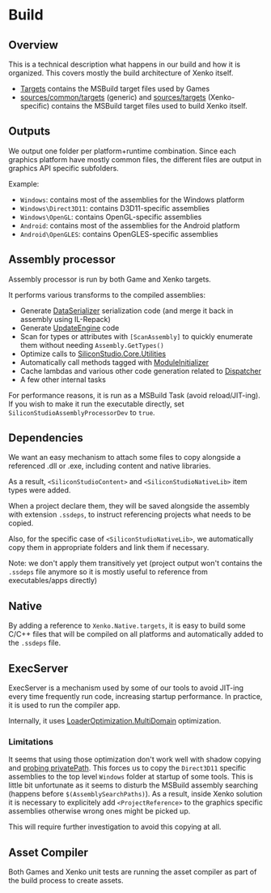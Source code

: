 # Build

## Overview

This is a technical description what happens in our build and how it is organized. This covers mostly the build architecture of Xenko itself.

* [Targets](../Targets) contains the MSBuild target files used by Games
* [sources/common/targets](../sources/common/targets) (generic) and [sources/targets](../sources/targets) (Xenko-specific) contains the MSBuild target files used to build Xenko itself.

## Outputs

We output one folder per platform+runtime combination. Since each graphics platform have mostly common files, the different files are output in graphics API specific subfolders.

Example:
* `Windows`: contains most of the assemblies for the Windows platform
* `Windows\Direct3D11`: contains D3D11-specific assemblies
* `Windows\OpenGL`: contains OpenGL-specific assemblies
* `Android`: contains most of the assemblies for the Android platform
* `Android\OpenGLES`: contains OpenGLES-specific assemblies

## Assembly processor

Assembly processor is run by both Game and Xenko targets.

It performs various transforms to the compiled assemblies:
* Generate [DataSerializer](../sources/common/core/SiliconStudio.Core/Serialization/DataSerializer.cs) serialization code (and merge it back in assembly using IL-Repack)
* Generate [UpdateEngine](../sources/engine/SiliconStudio.Xenko.Engine/Updater/UpdateEngine.cs) code
* Scan for types or attributes with `[ScanAssembly]` to quickly enumerate them without needing `Assembly.GetTypes()`
* Optimize calls to [SiliconStudio.Core.Utilities](../sources/common/core/SiliconStudio.Core/Utilities.cs)
* Automatically call methods tagged with [ModuleInitializer](../sources/common/core/Siliconstudio.Core/ModuleInitializerAttribute.cs)
* Cache lambdas and various other code generation related to [Dispatcher](../sources/common/core/SiliconStudio.Core/Threading/Dispatcher.cs)
* A few other internal tasks

For performance reasons, it is run as a MSBuild Task (avoid reload/JIT-ing). If you wish to make it run the executable directly, set `SiliconStudioAssemblyProcessorDev` to `true`.

## Dependencies

We want an easy mechanism to attach some files to copy alongside a referenced .dll or .exe, including content and native libraries.

As a result, `<SiliconStudioContent>` and `<SiliconStudioNativeLib>` item types were added.

When a project declare them, they will be saved alongside the assembly with extension `.ssdeps`, to instruct referencing projects what needs to be copied.

Also, for the specific case of `<SiliconStudioNativeLib>`, we automatically copy them in appropriate folders and link them if necessary.

Note: we don't apply them transitively yet (project output won't contains the `.ssdeps` file anymore so it is mostly useful to reference from executables/apps directly)

## Native

By adding a reference to `Xenko.Native.targets`, it is easy to build some C/C++ files that will be compiled on all platforms and automatically added to the `.ssdeps` file.

## ExecServer

ExecServer is a mechanism used by some of our tools to avoid JIT-ing every time frequently run code, increasing startup performance. In practice, it is used to run the compiler app.

Internally, it uses [LoaderOptimization.MultiDomain](https://msdn.microsoft.com/en-us/library/system.loaderoptimization(v=vs.110).aspx) optimization.

### Limitations

It seems that using those optimization don't work well with shadow copying and [probing privatePath](https://msdn.microsoft.com/en-us/library/823z9h8w(v=vs.110).aspx). This forces us to copy the `Direct3D11` specific assemblies to the top level `Windows` folder at startup of some tools. This is little bit unfortunate as it seems to disturb the MSBuild assembly searching (happens before `$(AssemblySearchPaths)`). As a result, inside Xenko solution it is necessary to explicitely add `<ProjectReference>` to the graphics specific assemblies otherwise wrong ones might be picked up.

This will require further investigation to avoid this copying at all.

## Asset Compiler

Both Games and Xenko unit tests are running the asset compiler as part of the build process to create assets.
